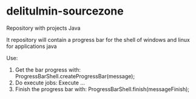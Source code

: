 delitulmin-sourcezone
=====================

Repository with projects Java

It repository will contain a progress bar for the shell of windows and linux for applications java

Use:
  1. Get the bar progress with:
          ProgressBarShell.createProgressBar(message);
  2. Do execute jobs:
          Execute ...
  3. Finish the progress bar with:
          ProgressBarShell.finish(messageFinish);

